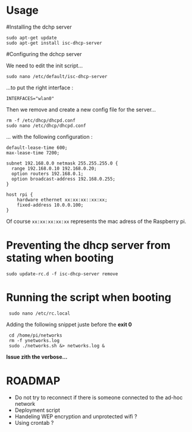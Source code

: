 # Usage


#Installing the dchp server

    sudo apt-get update
    sudo apt-get install isc-dhcp-server

#Configuring the dchcp server

We need to edit the init script...
    
    sudo nano /etc/default/isc-dhcp-server
    
...to put the right interface :
    
    INTERFACES="wlan0"
   
Then we remove and create a new config file for the server...

    rm -f /etc/dhcp/dhcpd.conf
    sudo nano /etc/dhcp/dhcpd.conf

... with the following configuration :

    default-lease-time 600;
    max-lease-time 7200;
    
    subnet 192.168.0.0 netmask 255.255.255.0 {
      range 192.168.0.10 192.168.0.20;
      option routers 192.168.0.1;
      option broadcast-address 192.168.0.255;
    }
    
    host rpi {
        hardware ethernet xx:xx:xx::xx:xx;
        fixed-address 10.0.0.100;
    }

Of course `xx:xx:xx:xx:xx` represents the mac adress of the Raspberry pi.

# Preventing the dhcp server from stating when booting

    sudo update-rc.d -f isc-dhcp-server remove

# Running the script when booting

     sudo nano /etc/rc.local
 
 Adding the following snippet juste before the **exit 0**
     
     cd /home/pi/networks
     rm -f ynetworks.log
     sudo ./networks.sh &> networks.log &
     
**Issue zith the verbose...**
     
     
# ROADMAP

* Do not try to reconnect if there is someone connected to the ad-hoc network
* Deployment script
* Handeling WEP encryption and unprotected wifi ?
* Using crontab ?
